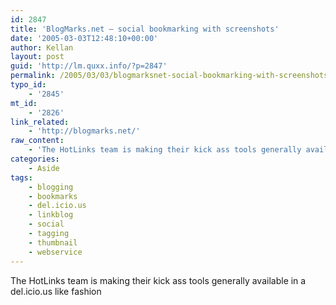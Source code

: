 ```yaml
---
id: 2847
title: 'BlogMarks.net – social bookmarking with screenshots'
date: '2005-03-03T12:48:10+00:00'
author: Kellan
layout: post
guid: 'http://lm.quxx.info/?p=2847'
permalink: /2005/03/03/blogmarksnet-social-bookmarking-with-screenshots/
typo_id:
    - '2845'
mt_id:
    - '2826'
link_related:
    - 'http://blogmarks.net/'
raw_content:
    - 'The HotLinks team is making their kick ass tools generally available in a del.icio.us like fashion'
categories:
    - Aside
tags:
    - blogging
    - bookmarks
    - del.icio.us
    - linkblog
    - social
    - tagging
    - thumbnail
    - webservice
---
```


The HotLinks team is making their kick ass tools generally available in a del.icio.us like fashion